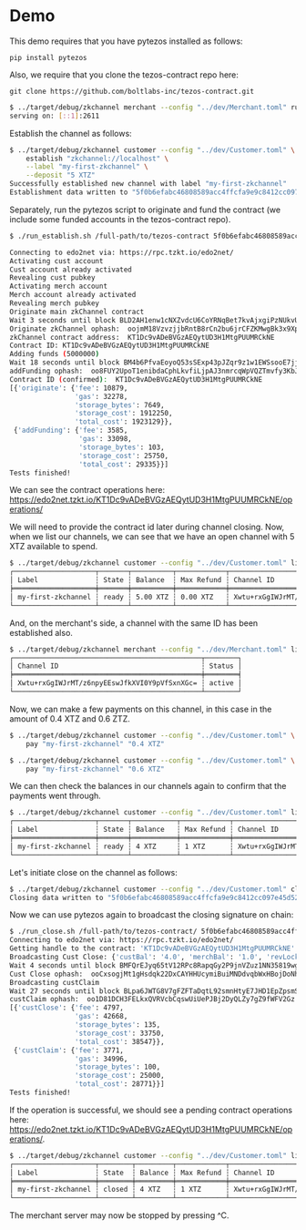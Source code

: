 Demo
====

This demo requires that you have pytezos installed as follows:

    pip install pytezos

Also, we require that you clone the tezos-contract repo here:

    git clone https://github.com/boltlabs-inc/tezos-contract.git


```bash
$ ../target/debug/zkchannel merchant --config "../dev/Merchant.toml" run
serving on: [::1]:2611
```

Establish the channel as follows:

```bash
$ ../target/debug/zkchannel customer --config "../dev/Customer.toml" \
    establish "zkchannel://localhost" \
    --label "my-first-zkchannel" \
    --deposit "5 XTZ"
Successfully established new channel with label "my-first-zkchannel"
Establishment data written to "5f0b6efabc46808589acc4ffcfa9e9c8412cc097e45d523463da557d2c675c67.establish.json"
```

Separately, run the pytezos script to originate and fund the contract (we include some funded accounts in the tezos-contract repo).

```bash
$ ./run_establish.sh /full-path/to/tezos-contract 5f0b6efabc46808589acc4ffcfa9e9c8412cc097e45d523463da557d2c675c67.establish.json

Connecting to edo2net via: https://rpc.tzkt.io/edo2net/
Activating cust account
Cust account already activated
Revealing cust pubkey
Activating merch account
Merch account already activated
Revealing merch pubkey
Originate main zkChannel contract
Wait 3 seconds until block BLD2AH1enw1cNXZvdcU6CoYRNqBet7kvAjxgiPzNUkvUZNm5x9o is finalized
Originate zkChannel ophash:  oojmM18VzvzjjbRntB8rCn2bu6jrCFZKMwgBk3x9XpwsB4ZXTEF
zkChannel contract address:  KT1Dc9vADeBVGzAEQytUD3H1MtgPUUMRCkNE
Contract ID: KT1Dc9vADeBVGzAEQytUD3H1MtgPUUMRCkNE
Adding funds (5000000)
Wait 18 seconds until block BM4b6PfvaEoyoQ53sSExp43pJZqr9z1w1EWSsooE7jjt4BiwNjG is finalized
addFunding ophash:  oo8FUY2UpoT1enibdaCphLkvfiLjpAJ3nmrcqWpVQZTmvfy3KbJ
Contract ID (confirmed):  KT1Dc9vADeBVGzAEQytUD3H1MtgPUUMRCkNE
[{'originate': {'fee': 10879,
                'gas': 32278,
                'storage_bytes': 7649,
                'storage_cost': 1912250,
                'total_cost': 1923129}},
 {'addFunding': {'fee': 3585,
                 'gas': 33098,
                 'storage_bytes': 103,
                 'storage_cost': 25750,
                 'total_cost': 29335}}]
Tests finished!
```

We can see the contract operations here: https://edo2net.tzkt.io/KT1Dc9vADeBVGzAEQytUD3H1MtgPUUMRCkNE/operations/

We will need to provide the contract id later during channel closing. Now, when we list our channels, we can see that we have an open channel with 5 XTZ available to spend.

```bash
$ ../target/debug/zkchannel customer --config "../dev/Customer.toml" list
┌────────────────────┬───────┬──────────┬────────────┬──────────────────────────────────────────────┐
│ Label              ┆ State ┆ Balance  ┆ Max Refund ┆ Channel ID                                   │
╞════════════════════╪═══════╪══════════╪════════════╪══════════════════════════════════════════════╡
│ my-first-zkchannel ┆ ready ┆ 5.00 XTZ ┆ 0.00 XTZ   ┆ Xwtu+rxGgIWJrMT/z6npyEEswJfkXVI0Y9pVfSxnXGc= │
└────────────────────┴───────┴──────────┴────────────┴──────────────────────────────────────────────┘
```

And, on the merchant's side, a channel with the same ID has been established also.

```bash
$ ../target/debug/zkchannel merchant --config "../dev/Merchant.toml" list
┌──────────────────────────────────────────────┬────────┐
│ Channel ID                                   ┆ Status │
╞══════════════════════════════════════════════╪════════╡
│ Xwtu+rxGgIWJrMT/z6npyEEswJfkXVI0Y9pVfSxnXGc= ┆ active │
└──────────────────────────────────────────────┴────────┘
```

Now, we can make a few payments on this channel, in this case in the amount of 0.4 XTZ and 0.6 ZTZ.

```bash
$ ../target/debug/zkchannel customer --config "../dev/Customer.toml" \
    pay "my-first-zkchannel" "0.4 XTZ"
```

```bash
$ ../target/debug/zkchannel customer --config "../dev/Customer.toml" \
    pay "my-first-zkchannel" "0.6 XTZ"
```

We can then check the balances in our channels again to confirm that the payments went through.

```bash
$ ../target/debug/zkchannel customer --config "../dev/Customer.toml" list
┌────────────────────┬───────┬───────────┬────────────┬──────────────────────────────────────────────┐
│ Label              ┆ State ┆ Balance   ┆ Max Refund ┆ Channel ID                                   │
╞════════════════════╪═══════╪═══════════╪════════════╪══════════════════════════════════════════════╡
│ my-first-zkchannel ┆ ready ┆ 4 XTZ     ┆ 1 XTZ      ┆ Xwtu+rxGgIWJrMT/z6npyEEswJfkXVI0Y9pVfSxnXGc= │
└────────────────────┴───────┴───────────┴────────────┴──────────────────────────────────────────────┘
```

Let's initiate close on the channel as follows:

```bash
$ ../target/debug/zkchannel customer --config "../dev/Customer.toml" close --force "my-first-zkchannel"
Closing data written to "5f0b6efabc46808589acc4ffcfa9e9c8412cc097e45d523463da557d2c675c67.close.json"
```

Now we can use pytezos again to broadcast the closing signature on chain:

```bash
$ ./run_close.sh /full-path/to/tezos-contract/ 5f0b6efabc46808589acc4ffcfa9e9c8412cc097e45d523463da557d2c675c67.close.json KT1Dc9vADeBVGzAEQytUD3H1MtgPUUMRCkNE
Connecting to edo2net via: https://rpc.tzkt.io/edo2net/
Getting handle to the contract: 'KT1Dc9vADeBVGzAEQytUD3H1MtgPUUMRCkNE'
Broadcasting Cust Close: {'custBal': '4.0', 'merchBal': '1.0', 'revLock': '0x7723ecf912ca83f8c637e7341699dad476ba971506cbf5f6bdaaac313b761c2f', 's1': '0x1189f6f8bb0dc1c6d34abb4a00e9d990d1dd62a019bdbedf95c3d51b9b13bf5a38edb316f990c4142f5cc8ad6a14074a18c36110d08d3543d333f6f9c9fe42dc580774cce2f3d3d3e0eb498486cf2617477929e980faf9dc89be569b2b46e7cf', 's2': '0x101cae6b21d198c69532944c3fd06af167ccc256d3c27c4eca5ac501ce928d8c30467f549e8f4a8c82733943e06bd9290a12c39ddd1dc362b48e77a1fb629f3655a87b6a4d499183fc768717bf18666bb065825b8f06e72c40b68c8307a5e630'}
Wait 4 seconds until block BMFQrEJyq65tV12RPc8RapqGy2P9jnVZuz1NN35819wge1mejp2 is finalized
Cust Close ophash:  ooCxsogjMt1gHsdqk22DxCAYHHUcymiBuiMNDdvqbWxHBojDoNh
Broadcasting custClaim
Wait 27 seconds until block BLpa6JWTG8V7gFZFTaDqtL92smnHtyE7JHD1EpZpsmS9Kt74NTU is finalized
custClaim ophash:  oo1D81DCH3FELkxQVRVcbCqswUiUePJBj2DyQLZy7gZ9fWFV2Gz
[{'custClose': {'fee': 4797,
                'gas': 42668,
                'storage_bytes': 135,
                'storage_cost': 33750,
                'total_cost': 38547}},
 {'custClaim': {'fee': 3771,
                'gas': 34996,
                'storage_bytes': 100,
                'storage_cost': 25000,
                'total_cost': 28771}}]
Tests finished!
```

If the operation is successful, we should see a pending contract operations here: https://edo2net.tzkt.io/KT1Dc9vADeBVGzAEQytUD3H1MtgPUUMRCkNE/operations/.

```bash
$ ../target/debug/zkchannel customer --config "../dev/Customer.toml" list
┌────────────────────┬────────┬─────────┬────────────┬──────────────────────────────────────────────┐
│ Label              ┆ State  ┆ Balance ┆ Max Refund ┆ Channel ID                                   │
╞════════════════════╪════════╪═════════╪════════════╪══════════════════════════════════════════════╡
│ my-first-zkchannel ┆ closed ┆ 4 XTZ   ┆ 1 XTZ      ┆ Xwtu+rxGgIWJrMT/z6npyEEswJfkXVI0Y9pVfSxnXGc= │
└────────────────────┴────────┴─────────┴────────────┴──────────────────────────────────────────────┘
```

The merchant server may now be stopped by pressing ^C.
